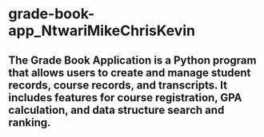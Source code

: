 # grade-book-app_NtwariMikeChrisKevin
## The Grade Book Application is a Python program that allows users to create and manage student records, course records, and transcripts. It includes features for course registration, GPA calculation, and data structure search and ranking.
